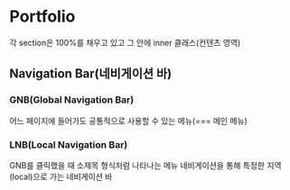 # Portfolio

각 section은 100%를 채우고 있고 그 안에 inner 클래스(컨텐츠 영역)



## Navigation Bar(네비게이션 바)
### GNB(Global Navigation Bar)
어느 페이지에 들어가도 공통적으로 사용할 수 있는 메뉴(=== 메인 메뉴)

### LNB(Local Navigation Bar)
GNB를 클릭했을 때 소제목 형식처럼 나타나는 메뉴
네비게이션을 통해 특정한 지역(local)으로 가는 네비게이션 바
